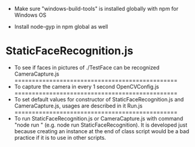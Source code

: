 * Make sure "windows-build-tools" is installed globally with npm for Windows OS

* Install node-gyp in npm global as well

StaticFaceRecognition.js
===============================================
*   To see if faces in pictures of ./TestFace can be recognized
CameraCapture.js
===============================================
*   To capture the camera in every 1 second
OpenCVConfig.js
===============================================
*   To set default values for constructor of StaticFaceRecognition.js and CameraCapture.js, usages are described in it
Run.js
===============================================
*   To run StaticFaceRecognition.js or CameraCapture.js with command "node run <className>" (e.g. node run StaticFaceRecognition). It is developed just because creating an instance at the end of class script would be a bad practice if it is to use in other scripts.
